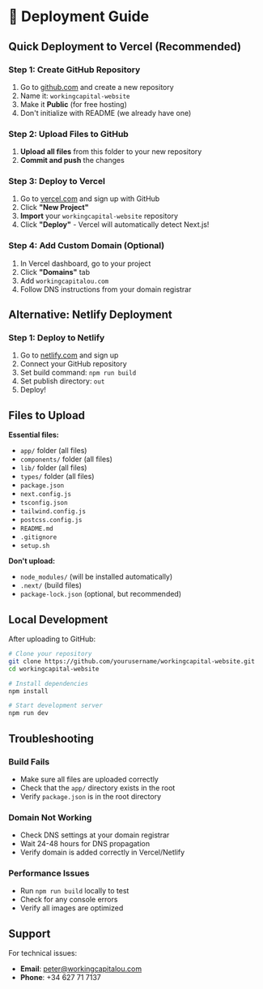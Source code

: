 # 🚀 Deployment Guide

## Quick Deployment to Vercel (Recommended)

### Step 1: Create GitHub Repository
1. Go to [github.com](https://github.com) and create a new repository
2. Name it: `workingcapital-website`
3. Make it **Public** (for free hosting)
4. Don't initialize with README (we already have one)

### Step 2: Upload Files to GitHub
1. **Upload all files** from this folder to your new repository
2. **Commit and push** the changes

### Step 3: Deploy to Vercel
1. Go to [vercel.com](https://vercel.com) and sign up with GitHub
2. Click **"New Project"**
3. **Import** your `workingcapital-website` repository
4. Click **"Deploy"** - Vercel will automatically detect Next.js!

### Step 4: Add Custom Domain (Optional)
1. In Vercel dashboard, go to your project
2. Click **"Domains"** tab
3. Add `workingcapitalou.com`
4. Follow DNS instructions from your domain registrar

## Alternative: Netlify Deployment

### Step 1: Deploy to Netlify
1. Go to [netlify.com](https://netlify.com) and sign up
2. Connect your GitHub repository
3. Set build command: `npm run build`
4. Set publish directory: `out`
5. Deploy!

## Files to Upload

**Essential files:**
- `app/` folder (all files)
- `components/` folder (all files)
- `lib/` folder (all files)
- `types/` folder (all files)
- `package.json`
- `next.config.js`
- `tsconfig.json`
- `tailwind.config.js`
- `postcss.config.js`
- `README.md`
- `.gitignore`
- `setup.sh`

**Don't upload:**
- `node_modules/` (will be installed automatically)
- `.next/` (build files)
- `package-lock.json` (optional, but recommended)

## Local Development

After uploading to GitHub:

```bash
# Clone your repository
git clone https://github.com/yourusername/workingcapital-website.git
cd workingcapital-website

# Install dependencies
npm install

# Start development server
npm run dev
```

## Troubleshooting

### Build Fails
- Make sure all files are uploaded correctly
- Check that the `app/` directory exists in the root
- Verify `package.json` is in the root directory

### Domain Not Working
- Check DNS settings at your domain registrar
- Wait 24-48 hours for DNS propagation
- Verify domain is added correctly in Vercel/Netlify

### Performance Issues
- Run `npm run build` locally to test
- Check for any console errors
- Verify all images are optimized

## Support

For technical issues:
- **Email**: peter@workingcapitalou.com
- **Phone**: +34 627 71 7137
